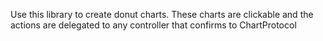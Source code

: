 Use this library to create donut charts. 
These charts are clickable and the actions are delegated to any controller that confirms to ChartProtocol
